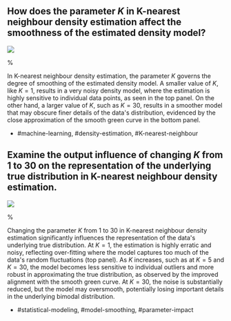 ## How does the parameter $K$ in K-nearest neighbour density estimation affect the smoothness of the estimated density model?

![](https://cdn.mathpix.com/cropped/2024_05_13_6ed6c0d1a6c56c334c29g-1.jpg?height=511&width=628&top_left_y=245&top_left_x=956)

%

In K-nearest neighbour density estimation, the parameter $K$ governs the degree of smoothing of the estimated density model. A smaller value of $K$, like $K=1$, results in a very noisy density model, where the estimation is highly sensitive to individual data points, as seen in the top panel. On the other hand, a larger value of $K$, such as $K=30$, results in a smoother model that may obscure finer details of the data's distribution, evidenced by the close approximation of the smooth green curve in the bottom panel.

- #machine-learning, #density-estimation, #K-nearest-neighbour

## Examine the output influence of changing $K$ from $1$ to $30$ on the representation of the underlying true distribution in K-nearest neighbour density estimation.

![](https://cdn.mathpix.com/cropped/2024_05_13_6ed6c0d1a6c56c334c29g-1.jpg?height=511&width=628&top_left_y=245&top_left_x=956)

%

Changing the parameter $K$ from $1$ to $30$ in K-nearest neighbour density estimation significantly influences the representation of the data's underlying true distribution. At $K=1$, the estimation is highly erratic and noisy, reflecting over-fitting where the model captures too much of the data's random fluctuations (top panel). As $K$ increases, such as at $K=5$ and $K=30$, the model becomes less sensitive to individual outliers and more robust in approximating the true distribution, as observed by the improved alignment with the smooth green curve. At $K=30$, the noise is substantially reduced, but the model may oversmooth, potentially losing important details in the underlying bimodal distribution.

- #statistical-modeling, #model-smoothing, #parameter-impact
